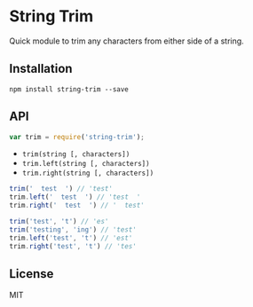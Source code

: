 # String Trim

Quick module to trim any characters from either side of a string.

## Installation

```
npm install string-trim --save
```

## API

```javascript
var trim = require('string-trim');
```

* `trim(string [, characters])`
* `trim.left(string [, characters])`
* `trim.right(string [, characters])`

```javascript
trim('  test  ') // 'test'
trim.left('  test  ') // 'test  '
trim.right('  test  ') // '  test'

trim('test', 't') // 'es'
trim('testing', 'ing') // 'test'
trim.left('test', 't') // 'est'
trim.right('test', 't') // 'tes'
```

## License

MIT
